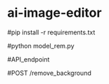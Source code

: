 # ai-image-editor

#pip install -r requirements.txt

#python model_rem.py

#API_endpoint

#POST /remove_background
